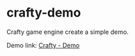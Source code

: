 crafty-demo
===========

Crafty game engine create a simple demo.

Demo link: [Crafty - Demo](http://rawgithub.com/barretlee/crafty-demo/master/index.html)
